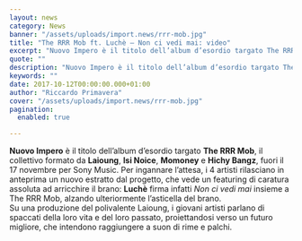 ```yaml
---
layout: news
category: News
banner: "/assets/uploads/import.news/rrr-mob.jpg"
title: "The RRR Mob ft. Luchè – Non ci vedi mai: video"
excerpt: "Nuovo Impero è il titolo dell’album d’esordio targato The RRR Mob, il collettivo formato da Laioung, Isi Noice, Momoney e Hichy Bangz, fuori il 17 novembre per Sony Music. Per ingannare l’attesa, i 4 artisti rilasciano in anteprima un nuovo estratto dal progetto, che vede un featuring di caratura assoluta ad arricchire il brano: Luchè firma [&hellip"
quote: ""
description: "Nuovo Impero è il titolo dell’album d’esordio targato The RRR Mob, il collettivo formato da Laioung, Isi Noice, Momoney e Hichy Bangz, fuori il 17 novembre per Sony Music. Per ingannare l’attesa, i 4 artisti rilasciano in anteprima un nuovo estratto dal progetto, che vede un featuring di caratura assoluta ad arricchire il brano: Luchè firma [&hellip"
keywords: ""
date: 2017-10-12T00:00:00.000+01:00
author: "Riccardo Primavera"
cover: "/assets/uploads/import.news/rrr-mob.jpg"
pagination:
  enabled: true

---
```


**Nuovo Impero** è il titolo dell’album d’esordio targato **The RRR Mob**, il collettivo formato da **Laioung**, **Isi Noice**, **Momoney** e **Hichy Bangz**, fuori il 17 novembre per Sony Music. Per ingannare l’attesa, i 4 artisti rilasciano in anteprima un nuovo estratto dal progetto, che vede un featuring di caratura assoluta ad arricchire il brano: **Luchè** firma infatti _Non ci vedi mai_ insieme a The RRR Mob, alzando ulteriormente l’asticella del brano.  
Su una produzione del polivalente Laioung, i giovani artisti parlano di spaccati della loro vita e del loro passato, proiettandosi verso un futuro migliore, che intendono raggiungere a suon di rime e palchi.